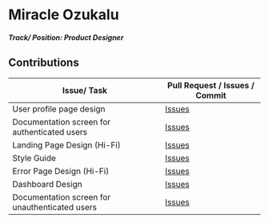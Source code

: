 # Miracle Ozukalu

##### Track/ Position: **Product Designer**

## Contributions

| Issue/ Task       | Pull Request / Issues / Commit                                          |
| ----------------- | ----------------------------------------------------------------------- |
| User profile page design | [Issues](https://github.com/zuri-training/AuthWiki_Team9/issues/93) |
| Documentation screen for authenticated users | [Issues](https://github.com/zuri-training/AuthWiki_Team9/issues/92) |
| Landing Page Design (Hi-Fi) | [Issues](https://github.com/zuri-training/AuthWiki_Team9/issues/70) |
| Style Guide | [Issues](https://github.com/zuri-training/AuthWiki_Team9/issues/81) |
| Error Page Design (Hi-Fi) | [Issues](https://github.com/zuri-training/AuthWiki_Team9/issues/83) |
| Dashboard Design  | [Issues](https://github.com/zuri-training/AuthWiki_Team9/issues/93) |
| Documentation screen for unauthenticated users  | [Issues](https://github.com/zuri-training/AuthWiki_Team9/issues/159) |

